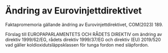 # Ändring av Eurovinjettdirektivet

Faktapromemoria gällande ändring av Eurovinjettdirektivet, COM(2023) 189.

Förslag till EUROPAPARLAMENTETS OCH RÅDETS DIREKTIV om ändring av direktiv 1999/62/EG, rådets direktiv 1999/37/EG och direktiv (EU) 2019/520 vad gäller koldioxidutsläppsklassen för tunga fordon med släpfordon.
